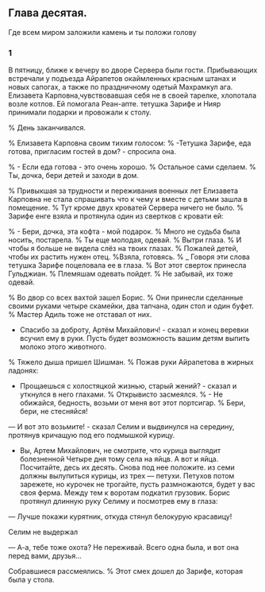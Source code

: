 ## Глава десятая.
Где всем миром заложили камень и ты положи голову

### 1

В пятницу, ближе к вечеру во дворе Сервера были гости.
Прибывающих встречали у подъезда Айрапетов окаймленных красным штанах и новых сапогах, а также по праздничному одетый Махрамкул ага.
Елизавета Карповна,чувствовавшая себя не в своей тарелке, хлопотала возле котлов.
Ей помогала Реан-апте.
тетушка Зарифе и Нияр принимали подарки и провожали к столу.

% День заканчивался.

% Елизавета Карповна своим тихим голосом:
% -Тетушка Зарифе, еда готова, пригласим гостей в дом? - спросила она.

% - Если еда готова - это очень хорошо.
% Остальное сами сделаем.
% Ты, дочка, бери детей и заходи в дом.

% Привыкшая за трудности и переживания военных лет Елизавета Карповна не стала спрашивать что к чему и вместе с детьми зашла в помещение.
% Тут кроме двух кроватей Сервера ничего не было.
% Зарифе енге взяла и протянула один из свертков с кровати ей:

% - Бери, дочка, эта кофта - мой подарок.
% Много не судьба была носить, постарела.
% Ты еще молодая, одевай.
% Вытри глаза.
% И чтобы я больше не видела слёз на твоих глазах.
% Пожалей детей, чтобы их растить нужен отец.
%Взяла, готовясь.
% _ Говоря эти слова тетушка Зарифе поцеловала ее в глаза.
% Вот этот сверток принесла Гульджиан.
% Племяшам одевать пойдет.
% Не забывай, их тоже одевай.

% Во двор со всех вахтой зашел Борис.
% Они принесли сделанные своими руками четыре скамейки, два тапчана, один стол и один буфет.
% Мастер Адиль тоже не отставал от них.

- Спасибо за доброту, Артём Михайлович! - сказал и конец веревки всучил ему в руки.
Пусть будет возможность вашим детям выпить молоко этого животного.

% Тяжело дыша пришел Шишман.
% Пожав руки Айрапетова в жирных ладонях:

- Прощаешься с холостяцкой жизнью, старый жений? - сказал и уткнулся в него глахами.
% Открывисто засмеялся.
% - Не обижайся, бедность, возьми от меня вот этот портсигар.
% Бери, бери, не стесняйся!

— И вот это возьмите! - сказал Селим и выдвинулся на середину, протянув кричащую под его подмышкой курицу.
- Вы, Артем Михайлович, не смотрите, что курица выглядит болезненной
Четыре дня тому села на яйцв.
А вот и яйца.
Посчитайте, десь их десять.
Снова под нее положите.
из семи должны вылупиться курицы, из трех — петухи.
Петухов потом зарежете, но курочек не трогайте, пусть размножаются, будет у вас своя ферма.
Между тем к воротам подкатил грузовик.
Борис протянул длинную руку Селиму и посмотрев ему в глаза:

— Лучше покажи курятник, откуда стянул белокурую красавицу!

Селим не выдержал

— А-а, тебе тоже охота?
Не переживай.
Всего одна была, и вот она перед вами, друзья...

Собравшиеся рассмеялись.
% Этот смех дошел до Зарифе, которая была у стола.






































